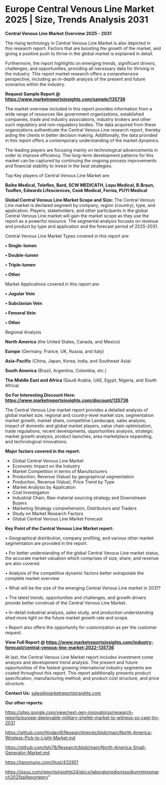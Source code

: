  # Europe Central Venous Line Market 2025 | Size, Trends Analysis 2031

<Strong> Central Venous Line Market Overview 2025 - 2031</strong>

The rising technology in Central Venous Line Market is also depicted in this research report. Factors that are boosting the growth of the market, and giving a positive push to thrive in the global market is explained in detail.

Furthermore, the report highlights on emerging trends, significant drivers, challenges, and opportunities, providing all necessary data for thriving in the industry. This report market research offers a comprehensive perspective, including an in-depth analysis of the present and future scenarios within the industry.

<strong>Request Sample Report @ <a href=https://www.marketreportsinsights.com/sample/135736>https://www.marketreportsinsights.com/sample/135736</a></strong>

The market overview included in this report provides information from a wide range of resources like government organizations, established companies, trade and industry associations, industry brokers and other such regulatory and non-regulatory bodies. The data acquired from these organizations authenticate the Central Venous Line research report, thereby aiding the clients in better decision making. Additionally, the data provided in this report offers a contemporary understanding of the market dynamics.

The leading players are focusing mainly on technological advancements in order to improve efficiency. The long-term development patterns for this market can be captured by continuing the ongoing process improvements and financial stability to invest in the best strategies.

Top Key players of Central Venous Line Market are:

<strong>Baihe Medical, Teleflex, Bard, SCW MEDICATH, Lepu Medical, B.Braun, TuoRen, Edwards Lifesciences, Cook Medical, Fornia, PUYI Medical</strong>

<strong><b>Global Central Venous Line Market Scope and Size:</b></strong>
The Central Venous Line market is declared segment by company, region (country), type, and application. Players, stakeholders, and other participants in the global Central Venous Line market will gain the market scope as they use the report as a powerful resource. The segmental analysis focuses on revenue and product by type and application and the forecast period of 2025-2031.

Central Venous Line Market Types covered in this report are:

<strong>• Single-lumen

• Double-lumen

• Triple-lumen

• Other</strong>

Market Applications covered in this report are:

<strong>• Jugular Vein

• Subclavian Vein

• Femoral Vein

• Other</strong> 

Regional Analysis

<strong>North America</strong> (the United States, Canada, and Mexico)

<strong>Europe</strong> (Germany, France, UK, Russia, and Italy)

<strong>Asia-Pacific</strong> (China, Japan, Korea, India, and Southeast Asia)

<strong>South America</strong> (Brazil, Argentina, Colombia, etc.)

<strong>The Middle East and Africa</strong> (Saudi Arabia, UAE, Egypt, Nigeria, and South Africa)

<strong>Go For Interesting Discount Here: <a href=https://www.marketreportsinsights.com/discount/135736>https://www.marketreportsinsights.com/discount/135736</a></strong>

The Central Venous Line market report provides a detailed analysis of global market size, regional and country-level market size, segmentation market growth, market share, competitive Landscape, sales analysis, impact of domestic and global market players, value chain optimization, trade regulations, recent developments, opportunities analysis, strategic market growth analysis, product launches, area marketplace expanding, and technological innovations.

<strong><b>Major factors covered in the report:</b></strong>
<ul>
  <li>Global Central Venous Line Market </li>
  <li>Economic Impact on the Industry</li>
  <li>Market Competition in terms of Manufacturers</li>
  <li>Production, Revenue (Value) by geographical segmentation</li>
  <li>Production, Revenue (Value), Price Trend by Type</li>
  <li>Market Analysis by Application</li>
  <li>Cost Investigation</li>
  <li>Industrial Chain, Raw material sourcing strategy and Downstream Buyers</li>
  <li>Marketing Strategy comprehension, Distributors and Traders</li>
  <li>Study on Market Research Factors</li>
  <li>Global Central Venous Line Market Forecast</li>
</ul>

<strong><b>Key Point of the Central Venous Line Market report:</b></strong>

• Geographical distribution, company profiling, and various other market segmentation are provided in the report.

• For better understanding of the global Central Venous Line market status, the accurate market valuation which comprises of size, share, and revenue are also covered.

• Analysis of the competitive dynamic factors better extrapolate the complete market overview

• What will be the size of the emerging Central Venous Line market in 2031?

• The latest trends, opportunities and challenges, and growth drivers provide better construal of the Central Venous Line Market.

• In-detail industrial analysis, sales study, and production understanding shed more light on the future market growth rate and scope.

• Report also offers the opportunity for customization as per the customer request.

<strong><b>View Full Report @ <a href=https://www.marketreportsinsights.com/industry-forecast/central-venous-line-market-2022-135736>https://www.marketreportsinsights.com/industry-forecast/central-venous-line-market-2022-135736</a></b></strong>


At last, the Central Venous Line Market report includes investment come analysis and development trend analysis. The present and future opportunities of the fastest growing international industry segments are coated throughout this report. This report additionally presents product specification, manufacturing method, and product cost structure, and price structure.

<strong>Contact Us:</strong>
sales@marketreportsinsights.com

<strong>Our other reports:</strong>

<a href=https://sites.google.com/view/next-gen-innovatorss/research-reports/europe-deployable-military-shelter-market-to-witness-xx-cagr-by-2031>https://sites.google.com/view/next-gen-innovatorss/research-reports/europe-deployable-military-shelter-market-to-witness-xx-cagr-by-2031</a>

<a href=https://github.com/Hindavi9/Researchtrends/blob/main/North-America-Wireless-Pick-to-Light-Market.md>https://github.com/Hindavi9/Researchtrends/blob/main/North-America-Wireless-Pick-to-Light-Market.md</a>

<a href=https://github.com/Ishi78/Research/blob/main/North-America-Small-Generator-Market.md>https://github.com/Ishi78/Research/blob/main/North-America-Small-Generator-Market.md</a>

<a href=https://tanomuno.com/illust/432951>https://tanomuno.com/illust/432951</a>

<a href=https://issuu.com/reportsinsights24/docs/laboratoiredionssodiummtresmarch2025tailleporteprv>https://issuu.com/reportsinsights24/docs/laboratoiredionssodiummtresmarch2025tailleporteprv</a>"
